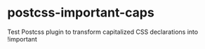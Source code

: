 # postcss-important-caps
Test Postcss plugin to transform capitalized CSS declarations into !important 
